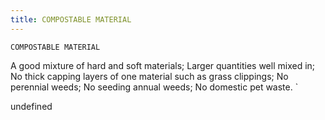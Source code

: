 ```yaml
---
title: COMPOSTABLE MATERIAL
---
```

`COMPOSTABLE MATERIAL`

A good mixture of hard and soft materials;
Larger quantities well mixed in;
No thick capping layers of one material such as grass clippings;
No perennial weeds;
No seeding annual weeds;
No domestic pet waste.
`

undefined